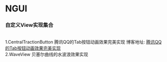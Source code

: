# NGUI
<h3>自定义View实现集合</h3><br />
1.CentralTractionButton   腾讯QQ的Tab按钮动画效果完美实现   
博客地址: <a href="https://blog.csdn.net/qq_22770457/article/details/78630695">腾讯QQ的Tab按钮动画效果完美实现</a><br />
2.WaveView 贝塞尔曲线的水波浪效果实现
